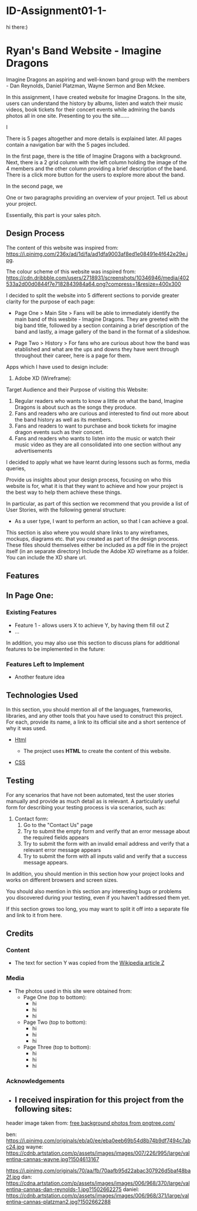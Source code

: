 # ID-Assignment01-1-
hi there:)


# Ryan's Band Website - Imagine Dragons 

Imagine Dragons an aspiring and well-known band group with the members - Dan Reynolds, Daniel Platzman, Wayne Sermon and Ben Mckee. 

In this assignment, I have created website for Imagine Dragons. In the site, users can understand the history by albums, listen and watch their music videos, book tickets for their concert events while admiring the bands photos all in one site. Presenting to you the site......





I

There is 5 pages altogether and more details is explained later. All pages contain a navigation bar with the 5 pages included.

In the first page, there is the title of Imagine Dragons with a background. Next, there is a 2 grid column with the left column holding the image of the 4 members and the other column providing a brief description of the band. There is a click more button for the users to explore more about the band. 

In the second page, we 




One or two paragraphs providing an overview of your project. Tell us about your project.

Essentially, this part is your sales pitch.
 
## Design Process

The content of this website was inspired from: https://i.pinimg.com/236x/ad/1d/fa/ad1dfa9003af8ed1e08491e4f642e29e.jpg. 

The colour scheme of this website was inspired from: https://cdn.dribbble.com/users/2718931/screenshots/10346946/media/402533a2d00d0844f7e7182843984a64.png?compress=1&resize=400x300 

I decided to split the website into 5 different sections to porvide greater clarity for the purpose of each page: 
- Page One > Main Site > Fans will be able to immediately identify the main band of this wesbite - Imagine Dragons. They are greeted with the big band title, followed by a section containing a brief description of the band and lastly, a image gallery of the band in the format of a slideshow.

- Page Two > History > For fans who are curious about how the band was etablished and what are the ups and downs they have went through throughout their career, here is a page for them. 










Apps which I have used to design include: 
1. Adobe XD (Wireframe): <link>

Target Audience and their Purpose of visiting this Website:
1. Regular readers who wants to know a little on what the band, Imagine Dragons is about such as the songs they produce.
2. Fans and readers who are curious and interested to find out more about the band history as well as its members.
3. Fans and readers to want to purchase and book tickets for imagine dragon events such as their concert. 
4. Fans and readers who wants to listen into the music or watch their music video as they are all consolidated into one section without any advertisements 
   


I decided to apply what we have learnt during lessons such as forms, media queries, 
 




Provide us insights about your design process, focusing on who this website is for, what it is that they want to achieve and how your project is the best way to help them achieve these things.

In particular, as part of this section we recommend that you provide a list of User Stories, with the following general structure:
- As a user type, I want to perform an action, so that I can achieve a goal.

This section is also where you would share links to any wireframes, mockups, diagrams etc. that you created as part of the design process. 
These files should themselves either be included as a pdf file in the project itself (in an separate directory)
Include the Adobe XD wireframe as a folder. You can include the XD share url. 

## Features
In Page One:
  - 
 
### Existing Features
- Feature 1 - allows users X to achieve Y, by having them fill out Z
- ...

In addition, you may also use this section to discuss plans for additional features to be implemented in the future:

### Features Left to Implement
- Another feature idea

## Technologies Used

In this section, you should mention all of the languages, frameworks, libraries, and any other tools that you have used to construct this project. For each, provide its name, a link to its official site and a short sentence of why it was used.

- [Html](https://html.com/)
    - The project uses **HTML** to create the content of this website.

- [CSS]()


## Testing

For any scenarios that have not been automated, test the user stories manually and provide as much detail as is relevant. A particularly useful form for describing your testing process is via scenarios, such as:

1. Contact form:
    1. Go to the "Contact Us" page
    2. Try to submit the empty form and verify that an error message about the required fields appears
    3. Try to submit the form with an invalid email address and verify that a relevant error message appears
    4. Try to submit the form with all inputs valid and verify that a success message appears.

In addition, you should mention in this section how your project looks and works on different browsers and screen sizes.

You should also mention in this section any interesting bugs or problems you discovered during your testing, even if you haven't addressed them yet.

If this section grows too long, you may want to split it off into a separate file and link to it from here.

## Credits

### Content
- The text for section Y was copied from the [Wikipedia article Z](https://en.wikipedia.org/wiki/Z)

### Media
- The photos used in this site were obtained from:
    - Page One (top to bottom):
        - hi
        - hi
        - hi
    - Page Two (top to bottom):
        - hi
        - hi
        - hi
    - Page Three (top to bottom):
        - hi
        - hi
        - hi

### Acknowledgements

- I received inspiration for this project from the following sites:
    - 







header image taken from:
 <a href='https://pngtree.com/free-backgrounds'>free background photos from pngtree.com/</a>


 ben:
 https://i.pinimg.com/originals/eb/a0/ee/eba0eeb69b54d8b74b9df7494c7abc24.jpg
 wayne:
https://cdnb.artstation.com/p/assets/images/images/007/226/995/large/valentina-cannas-wayne.jpg?1504613167



https://i.pinimg.com/originals/70/aa/fb/70aafb95d22abac307926d5baf48ba2f.jpg
 dan:
 https://cdna.artstation.com/p/assets/images/images/006/968/370/large/valentina-cannas-dan-reynolds-1.jpg?1502662275 
 daniel:
 https://cdnb.artstation.com/p/assets/images/images/006/968/371/large/valentina-cannas-platzman2.jpg?1502662288
 






